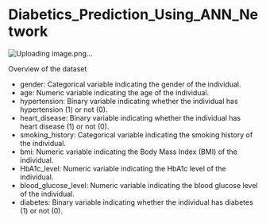 # Diabetics_Prediction_Using_ANN_Network

![Uploading image.png…]()


Overview of the dataset 

* gender: Categorical variable indicating the gender of the individual.
* age: Numeric variable indicating the age of the individual.
* hypertension: Binary variable indicating whether the individual has hypertension (1) or not (0).
* heart_disease: Binary variable indicating whether the individual has heart disease (1) or not (0).
* smoking_history: Categorical variable indicating the smoking history of the individual.
* bmi: Numeric variable indicating the Body Mass Index (BMI) of the individual.
* HbA1c_level: Numeric variable indicating the HbA1c level of the individual.
* blood_glucose_level: Numeric variable indicating the blood glucose level of the individual.
* diabetes: Binary variable indicating whether the individual has diabetes (1) or not (0).
